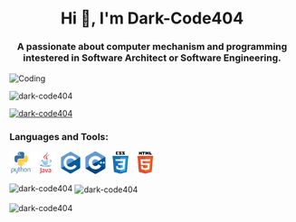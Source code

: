 <h1 align="center">Hi 👋, I'm Dark-Code404</h1>
<h3 align="center">A passionate about computer mechanism and programming intestered in Software Architect or Software Engineering.</h3>
<img align="center" alt="Coding" width="1000" height="500" src="https://as2.ftcdn.net/v2/jpg/03/13/40/45/1000_F_313404541_e9YZ3pht6oEEkMXuhxTboqXA2B2ShNnC.jpg">


<p align="left"> <img src="https://komarev.com/ghpvc/?username=dark-code404&label=Profile%20views&color=0e75b6&style=flat" alt="dark-code404" /> </p>

<p align="left"> <a href="https://github.com/ryo-ma/github-profile-trophy"><img src="https://github-profile-trophy.vercel.app/?username=dark-code404" alt="dark-code404" /></a> </p>




<h3 align="left">Languages and Tools:</h3>
<p align="left">
 <a  target="_blank" rel="noreferrer"> <img src="https://raw.githubusercontent.com/devicons/devicon/master/icons/python/python-original-wordmark.svg" alt="html5" width="40" height="40"/> </a>
 <a  target="_blank" rel="noreferrer"> <img src="https://raw.githubusercontent.com/devicons/devicon/master/icons/java/java-original-wordmark.svg" alt="html5" width="40" height="40"/> </a>
 <a  target="_blank" rel="noreferrer"> <img src="https://raw.githubusercontent.com/devicons/devicon/master/icons/c/c-original.svg" alt="c" width="40" height="40"/> </a>
 <a  target="_blank" rel="noreferrer"> <img src="https://raw.githubusercontent.com/devicons/devicon/master/icons/cplusplus/cplusplus-original.svg" alt="cplusplus" width="40" height="40"/> </a> 
 <a  target="_blank" rel="noreferrer"> <img src="https://raw.githubusercontent.com/devicons/devicon/master/icons/css3/css3-original-wordmark.svg" alt="css3" width="40" height="40"/> </a> 
 <a  target="_blank" rel="noreferrer"> <img src="https://raw.githubusercontent.com/devicons/devicon/master/icons/html5/html5-original-wordmark.svg" alt="html5" width="40" height="40"/> </a></p>


<p><img align="left" src="https://github-readme-stats.vercel.app/api/top-langs?username=dark-code404&show_icons=true&locale=en&layout=compact" alt="dark-code404" /></p>

<p>&nbsp;<img align="center" src="https://github-readme-stats.vercel.app/api?username=dark-code404&show_icons=true&locale=en" alt="dark-code404" /></p>

<p><img align="center" src="https://github-readme-streak-stats.herokuapp.com/?user=dark-code404&" alt="dark-code404" /></p>
